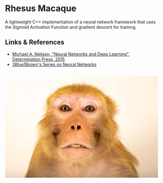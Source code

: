 
# Rhesus Macaque

A lightweight C++ implementation of a neural network framework that uses the Sigmoid Activation Function and gradient descent for training.

## Links & References

- [Michael A. Nielsen, "Neural Networks and Deep Learning", Determination Press, 2015](http://neuralnetworksanddeeplearning.com/chap1.html)
- [3Blue1Brown's Series on Neural Networks](https://www.youtube.com/playlist?list=PLZHQObOWTQDNU6R1_67000Dx_ZCJB-3pi)

##

![Rhesus Macaque](https://raw.githubusercontent.com/aryan-cs/rhesus-macaque/refs/heads/master/rhesus-macaque.jpg)
